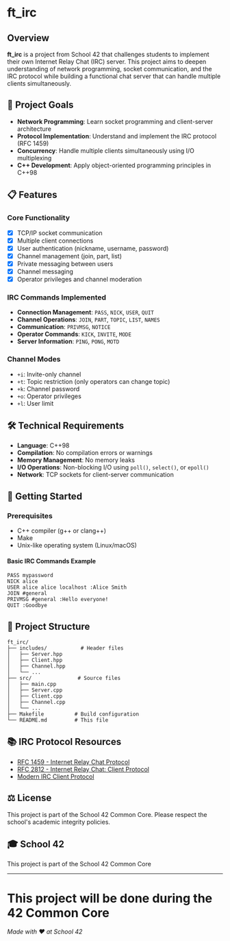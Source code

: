 # ft_irc

## Overview

**ft_irc** is a project from School 42 that challenges students to implement their own Internet Relay Chat (IRC) server. This project aims to deepen understanding of network programming, socket communication, and the IRC protocol while building a functional chat server that can handle multiple clients simultaneously.

## 🎯 Project Goals

- **Network Programming**: Learn socket programming and client-server architecture
- **Protocol Implementation**: Understand and implement the IRC protocol (RFC 1459)
- **Concurrency**: Handle multiple clients simultaneously using I/O multiplexing
- **C++ Development**: Apply object-oriented programming principles in C++98

## 📋 Features

### Core Functionality
- [x] TCP/IP socket communication
- [x] Multiple client connections
- [x] User authentication (nickname, username, password)
- [x] Channel management (join, part, list)
- [x] Private messaging between users
- [x] Channel messaging
- [x] Operator privileges and channel moderation

### IRC Commands Implemented
- **Connection Management**: `PASS`, `NICK`, `USER`, `QUIT`
- **Channel Operations**: `JOIN`, `PART`, `TOPIC`, `LIST`, `NAMES`
- **Communication**: `PRIVMSG`, `NOTICE`
- **Operator Commands**: `KICK`, `INVITE`, `MODE`
- **Server Information**: `PING`, `PONG`, `MOTD`

### Channel Modes
- `+i`: Invite-only channel
- `+t`: Topic restriction (only operators can change topic)
- `+k`: Channel password
- `+o`: Operator privileges
- `+l`: User limit

## 🛠️ Technical Requirements

- **Language**: C++98
- **Compilation**: No compilation errors or warnings
- **Memory Management**: No memory leaks
- **I/O Operations**: Non-blocking I/O using `poll()`, `select()`, or `epoll()`
- **Network**: TCP sockets for client-server communication

## 🚀 Getting Started

### Prerequisites
- C++ compiler (g++ or clang++)
- Make
- Unix-like operating system (Linux/macOS)

#### Basic IRC Commands Example
```
PASS mypassword
NICK alice
USER alice alice localhost :Alice Smith
JOIN #general
PRIVMSG #general :Hello everyone!
QUIT :Goodbye
```

## 📁 Project Structure

```
ft_irc/
├── includes/           # Header files
│   ├── Server.hpp
│   ├── Client.hpp
│   ├── Channel.hpp
│   └── ...
├── src/               # Source files
│   ├── main.cpp
│   ├── Server.cpp
│   ├── Client.cpp
│   ├── Channel.cpp
│   └── ...
├── Makefile          # Build configuration
└── README.md         # This file
```

## 📚 IRC Protocol Resources

- [RFC 1459 - Internet Relay Chat Protocol](https://tools.ietf.org/html/rfc1459)
- [RFC 2812 - Internet Relay Chat: Client Protocol](https://tools.ietf.org/html/rfc2812)
- [Modern IRC Client Protocol](https://modern.ircdocs.horse/)

## ⚖️ License

This project is part of the School 42 Common Core. Please respect the school's academic integrity policies.

## 🎓 School 42

This project is part of the School 42 Common Core

---

# This project will be done during the 42 Common Core


*Made with ❤️ at School 42*